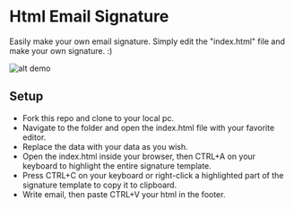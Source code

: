 # Html Email Signature

Easily make your own email signature. Simply edit the "index.html" file and make your own signature. :)

![alt demo](https://trello-attachments.s3.amazonaws.com/5b7e927235f108090e6f2d4a/5b83c2fe9547fc4b3993b15f/a28c9d276f0db63fa5802f127885d9b1/image.png)

## Setup

- Fork this repo and clone to your local pc.
- Navigate to the folder and open the index.html file with your favorite editor.
- Replace the data with your data as you wish.
- Open the index.html inside your browser, then CTRL+A on your keyboard to highlight the entire signature template.
- Press CTRL+C on your keyboard or right-click a highlighted part of the signature template to copy it to clipboard.
- Write email, then paste CTRL+V your html in the footer.
